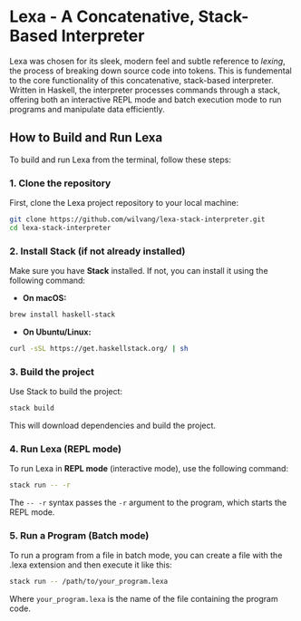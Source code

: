 # **Lexa** - A Concatenative, Stack-Based Interpreter

Lexa was chosen for its sleek, modern feel and subtle reference to _lexing_, the process of breaking down source code into tokens. This is fundemental to the core functionality of this concatenative, stack-based interpreter. Written in Haskell, the interpreter processes commands through a stack, offering both an interactive REPL mode and batch execution mode to run programs and manipulate data efficiently.

## **How to Build and Run Lexa**

To build and run Lexa from the terminal, follow these steps:

### 1. **Clone the repository**

First, clone the Lexa project repository to your local machine:

```bash
git clone https://github.com/wilvang/lexa-stack-interpreter.git
cd lexa-stack-interpreter
```

### 2. **Install Stack (if not already installed)**

Make sure you have **Stack** installed. If not, you can install it using the following command:

- **On macOS:**

```bash
brew install haskell-stack
```

- **On Ubuntu/Linux:**

```bash
curl -sSL https://get.haskellstack.org/ | sh
```

### 3. **Build the project**

Use Stack to build the project:

```bash
stack build
```

This will download dependencies and build the project.

### 4. **Run Lexa (REPL mode)**

To run Lexa in **REPL mode** (interactive mode), use the following command:

```bash
stack run -- -r
```

The `-- -r` syntax passes the `-r` argument to the program, which starts the REPL mode.

### 5. **Run a Program (Batch mode)**

To run a program from a file in batch mode, you can create a file with the .lexa extension and then execute it like this:

```bash
stack run -- /path/to/your_program.lexa
```

Where `your_program.lexa` is the name of the file containing the program code.

